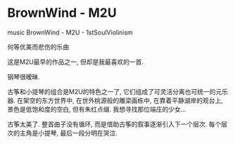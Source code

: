 # BrownWind - M2U
music
BrownWind - M2U - 1stSoulViolinism

何等优美而悲伤的乐曲

这是M2U最早的作品之一, 但却是我最喜欢的一首.

钢琴很暧昧.

古筝和小提琴的组合是M2U的特色之一了, 它们组成了可灵活分离也可统一的元乐器. 在架空的东方世界中, 在世外桃源般的雕梁画栋中, 在靠着平静湖岸的观台上, 景色是低饱和度的空白, 但有朱红点缀. 我想寻找那位端庄的少女...

古筝太美了. 整首曲子没有循环, 而是借助古筝的叙事逐渐引入下一个层次. 每个层次的主角是小提琴, 最后一段分明在哭泣.